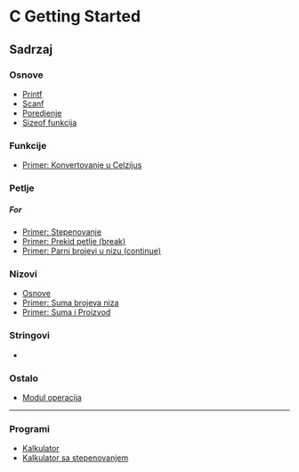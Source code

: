 # C Getting Started


## Sadrzaj

### Osnove

- <a href="./osnove/printf.c" target="_blank">Printf</a>
- <a href="./osnove/scanf.c" target="_blank">Scanf</a>
- <a href="./osnove/poredjenje.c" target="_blank">Poredjenje</a>
- <a href="./osnove/sizeof.c" target="_blank">Sizeof funkcija</a>

### Funkcije

- <a href="./funkcije/konvertovanje_u_celzijus.c" target="_blank">Primer: Konvertovanje u Celzijus</a>

### Petlje

##### For

- <a href="./petlje/for/stepenovanje.c" target="_blank">Primer: Stepenovanje</a>
- <a href="./nizovi/primer_izlazak_iz_for.c" target="_blank">Primer: Prekid petlje (break)</a>
- <a href="./nizovi/parni_brojevi_niza.c" target="_blank">Primer: Parni brojevi u nizu (continue)</a>


### Nizovi

- <a href="./nizovi/osnove.c" target="_blank">Osnove</a>
- <a href="./nizovi/suma_brojeva_niza.c" target="_blank">Primer: Suma brojeva niza</a>
- <a href="./nizovi/suma_proizvod.c" target="_blank">Primer: Suma i Proizvod</a>


### Stringovi
- 


### Ostalo

- <a href="./ostalo/modul_broja.c" target="_blank">Modul operacija</a>


___

### Programi

- <a href="./programi/15jun_kalkulator_funkcije.c" target="_blank">Kalkulator</a>
- <a href="./programi/15jun_kalkulator_stepenovanje.c" target="_blank">Kalkulator sa stepenovanjem</a>

